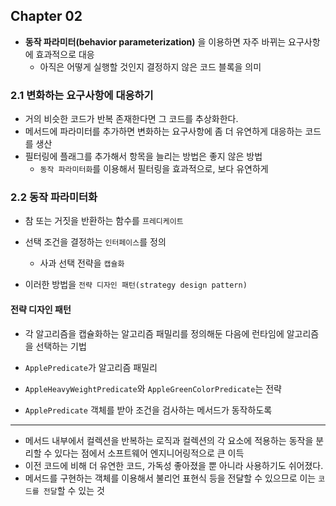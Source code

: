 ## Chapter 02

- **동작 파라미터(behavior parameterization)** 을 이용하면 자주 바뀌는 요구사항에 효과적으로 대응
  - 아직은 어떻게 실행할 것인지 결정하지 않은 코드 블록을 의미



### 2.1 변화하는 요구사항에 대응하기

- 거의 비슷한 코드가 반복 존재한다면 그 코드를 추상화한다.
- 메서드에 파라미터를 추가하면 변화하는 요구사항에 좀 더 유연하게 대응하는 코드를 생산
- 필터링에 플래그를 추가해서 항목을 늘리는 방법은 좋지 않은 방법
  - `동작 파라미터화`를 이용해서 필터링을 효과적으로, 보다 유연하게



### 2.2 동작 파라미터화

- 참 또는 거짓을 반환하는 함수를 `프레디케이트`
- 선택 조건을 결정하는 `인터페이스`를 정의
  - 사과 선택 전략을 `캡슐화`

- 이러한 방법을 `전략 디자인 패턴(strategy design pattern)`



#### 전략 디자인 패턴

- 각 알고리즘을 캡슐화하는 알고리즘 패밀리를 정의해둔 다음에 런타임에 알고리즘을 선택하는 기법
- `ApplePredicate`가 알고리즘 패밀리
- `AppleHeavyWeightPredicate`와 `AppleGreenColorPredicate`는 전략

- `ApplePredicate` 객체를 받아 조건을 검사하는 메서드가 동작하도록

---



- 메서드 내부에서 컬렉션을 반복하는 로직과 컬렉션의 각 요소에 적용하는 동작을 분리할 수 있다는 점에서 소프트웨어 엔지니어링적으로 큰 이득
- 이전 코드에 비해 더 유연한 코드, 가독성 좋아졌을 뿐 아니라 사용하기도 쉬어졌다.
- 메서드를 구현하는 객체를 이용해서 불리언 표현식 등을 전달할 수 있으므로 이는 `코드를 전달`할 수 있는 것